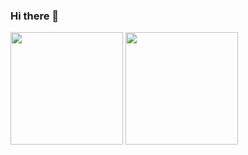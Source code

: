### Hi there 👋

<div>
<img loading="lazy" height="180em" src="https://github-readme-stats.vercel.app/api/top-langs/?username=pedro-pl&layout=compact&langs_count=7&theme=dracula"/>
<img loading="lazy" height="180em" src="https://github-readme-stats.vercel.app/api/?username=pedro-pl&show_icons=true&include_all_commits=true&theme=dracula"/>
</div>
